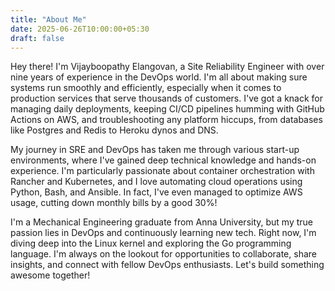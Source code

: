 ```yaml
---
title: "About Me"
date: 2025-06-26T10:00:00+05:30
draft: false
---
```


Hey there! I'm Vijayboopathy Elangovan, a Site Reliability Engineer with over nine years of experience in the DevOps world. I'm all about making sure systems run smoothly and efficiently, especially when it comes to production services that serve thousands of customers. I've got a knack for managing daily deployments, keeping CI/CD pipelines humming with GitHub Actions on AWS, and troubleshooting any platform hiccups, from databases like Postgres and Redis to Heroku dynos and DNS.

My journey in SRE and DevOps has taken me through various start-up environments, where I've gained deep technical knowledge and hands-on experience. I'm particularly passionate about container orchestration with Rancher and Kubernetes, and I love automating cloud operations using Python, Bash, and Ansible. In fact, I've even managed to optimize AWS usage, cutting down monthly bills by a good 30%!

I'm a Mechanical Engineering graduate from Anna University, but my true passion lies in DevOps and continuously learning new tech. Right now, I'm diving deep into the Linux kernel and exploring the Go programming language. I'm always on the lookout for opportunities to collaborate, share insights, and connect with fellow DevOps enthusiasts. Let's build something awesome together!